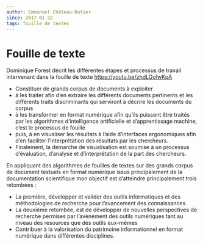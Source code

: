 ```yaml
---
author: Emmanuel Château-Dutier
since: 2017-01-22
tags: fouille de textes
---
```




# Fouille de texte

Dominique Forest décrit les différentes étapes et processus de travail intervenant dans la fouille de texte https://youtu.be/zhdLGoIwKpA

- Constituer de grands corpus de documents à exploiter
- à les traiter afin d’en extraire les différents documents pertinents et les différents traits discriminants qui serviront à décrire les documents du corpus
- à les transformer en format numérique afin qu’ils puissent être traités par les algorithmes d’intelligence artificielle et d’apprentissage machine, c’est le processus de fouille
- puis, à en visualiser les résultats à l’aide d’interfaces ergonomiques afin d’en faciliter l’interprétation des résultats par les chercheurs.
- Finalement, la démarche de visualisation est soumise à un processus d’évaluation, d’analyse et d’interprétation de la part des chercheurs.

En appliquant des algorithmes de fouilles de textes sur des grands corpus de document textuels en format numérique issus principalement de la documentation scientifique mon objectif est d’atteindre principalement trois retombées :

- La première, développer et valider des outils informatiques et des méthodologies de recherche pour l’avancement des connaissances.
- La deuxième retombée, est de développer de nouvelles perspectives de recherche permises par l’avènement des outils numériques tant au niveau des resources que des outils eux-mêmes
- Contribuer à la valorisation du patrimoine informationnel en format numérique dans différentes disciplines.